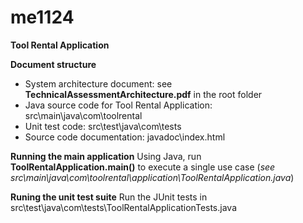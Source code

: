 # me1124
**Tool Rental Application**

**Document structure**
- System architecture document: see **TechnicalAssessmentArchitecture.pdf** in the root folder
- Java source code for Tool Rental Application: src\main\java\com\toolrental
- Unit test code: src\test\java\com\tests
- Source code documentation: javadoc\index.html

**Running the main application**
Using Java, run **ToolRentalApplication.main()** to execute a single use case (*see src\main\java\com\toolrental\application\ToolRentalApplication.java*)

**Runing the unit test suite**
Run the JUnit tests in src\test\java\com\tests\ToolRentalApplicationTests.java



